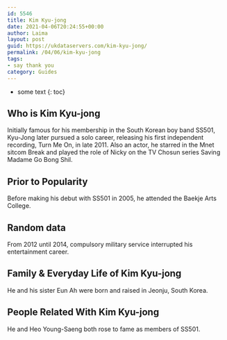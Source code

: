 ```yaml
---
id: 5546
title: Kim Kyu-jong
date: 2021-04-06T20:24:55+00:00
author: Laima
layout: post
guid: https://ukdataservers.com/kim-kyu-jong/
permalink: /04/06/kim-kyu-jong
tags:
- say thank you
category: Guides
---
```


* some text
{: toc}


## Who is Kim Kyu-jong
                  
                  
                  
Initially famous for his membership in the South Korean boy band SS501, Kyu-Jong later pursued a solo career, releasing his first independent recording, Turn Me On, in late 2011. Also an actor, he starred in the Mnet sitcom Break and played the role of Nicky on the TV Chosun series Saving Madame Go Bong Shil.
                  
              
            
              
            
                
                
                
## Prior to Popularity
                  
                  
                  
Before making his debut with SS501 in 2005, he attended the Baekje Arts College.
                  
              
            
              
            
                
                
                
## Random data
                  
                  
                  
From 2012 until 2014, compulsory military service interrupted his entertainment career.
                  
              
            
              
            
                
                
                
## Family & Everyday Life of Kim Kyu-jong
                  
                  
                  
He and his sister Eun Ah were born and raised in Jeonju, South Korea.
                  
              
            
              
            
                
                
                
## People Related With Kim Kyu-jong
                  
                  
                  
He and Heo Young-Saeng both rose to fame as members of SS501.
                  
              
            
              
            
                
              
            
              
              
            
            
              
            
          
          
          